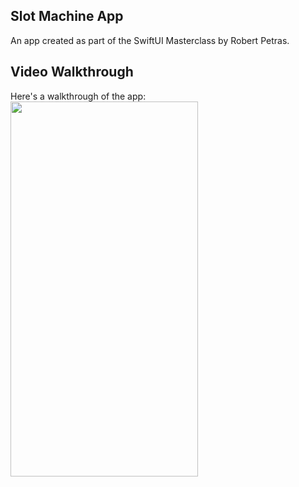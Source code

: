 ## Slot Machine App
An app created as part of the SwiftUI Masterclass by Robert Petras. <br>

## Video Walkthrough 
Here's a walkthrough of the app: <br>
<img src="game.gif" width="300" height="600"/>



